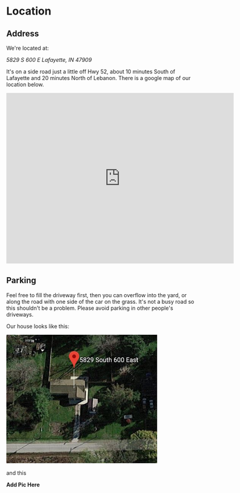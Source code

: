 # Location

## Address

We're located at:

*5829 S 600 E*
*Lafayette, IN 47909*

It's on a side road just a little off Hwy 52, about 10 minutes South of Lafayette and 20 minutes North of Lebanon.  There is a google map of our location below.

<iframe src="https://www.google.com/maps/embed?pb=!1m18!1m12!1m3!1d819.0675097833974!2d-86.79016059825646!3d40.33241716016425!2m3!1f0!2f0!3f0!3m2!1i1024!2i768!4f13.1!3m3!1m2!1s0x88131971a67afbc7%3A0xc20213a68ed823ba!2s5829%20S%20600%20E%2C%20Lafayette%2C%20IN%2047909!5e1!3m2!1sen!2sus!4v1567812612419!5m2!1sen!2sus" width="600" height="450" frameborder="0" style="border:0;" allowfullscreen=""></iframe>

## Parking

Feel free to fill the driveway first, then you can overflow into the yard, or along the road with one side of the car on the grass.  It's not a busy road so this shouldn't be a problem.  Please avoid parking in other people's driveways.

Our house looks like this:

![house](img/house1.JPG)

and this

**Add Pic Here**
